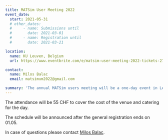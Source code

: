 ```yaml
---
title: MATSim User Meeting 2022
event_date:
  start: 2021-05-31
  # other_dates:
  #     - name: Submissions until
  #       date: 2021-03-01
  #     - name: Registration until
  #       date: 2021-03-21

location:
  name: KU Leuven, Belgium
  url: https://www.eventbrite.com/e/matsim-user-meeting-2022-tickets-276948700017

contact:
  name: Milos Balac
  email: matsimum2022@gmail.com

summary: 'The annual MATSim users meeting will be a one-day event in Leuven, Belgium, on 31.May.2022'
---
```


The attendance will be 55 CHF to cover the cost of the venue and catering for the day.

The schedule will be announced after the general registration ends on 01.05.

In case of questions please contact [Milos Balac](mailto:matsimum2022@gmail.com?subject=MUM2021).
